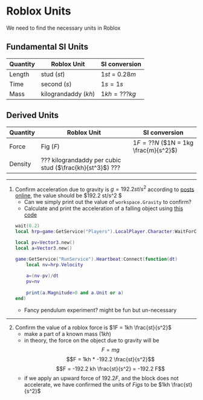 # Roblox Units

We need to find the necessary units in Roblox

## Fundamental SI Units

|Quantity| Roblox Unit | SI conversion
|--------|-------------|-----------------|
|Length | stud ($st$) | $1 st$ = $0.28m$|
|Time   | second ($s$) | $1s = 1s$|
|Mass   | kilograndaddy ($kh$) | $1kh = ???kg$

## Derived Units
|Quantity| Roblox Unit | SI conversion
|--------|-------------|-----------------|
|Force  | Fig ($F$)    | $1F = ??N$ ($1N = 1kg \frac{m}{s^2}$) |
|Density| ??? kilograndaddy per cubic stud ($\frac{kh}{st^3}$) ???| 



--------
1. Confirm acceleration due to gravity is $g = 192.2 st/s^2$
according to [posts online](https://developer.roblox.com/en-us/api-reference/property/Workspace/Gravity), the value should be $192.2 st/s^2 $
    * Can we simply print out the value of `workspace.Gravity` to confirm?
    * Calculate and print the acceleration of a falling object using [this code](https://devforum.roblox.com/t/how-do-you-get-a-players-acceleration/181983/2)
    ```lua
    wait(0.2)
    local hrp=game:GetService("Players").LocalPlayer.Character:WaitForChild("HumanoidRootPart")

    local pv=Vector3.new()
    local a=Vector3.new()

    game:GetService("RunService").Heartbeat:Connect(function(dt)
        local nv=hrp.Velocity
        
        a=(nv-pv)/dt
        pv=nv
        
        print(a.Magnitude>0 and a.Unit or a)
    end)
    ```
    * Fancy pendulum experiment? might be fun but un-necessary

------------------------

2. Confirm the value of a roblox force is $1F = 1kh \frac{st}{s^2}$
    * make a part of a known mass ($1 kh$)
    * in theory, the force on the object due to gravity will be 
        $$F = mg$$
        $$F = 1kh * -192.2 \frac{st}{s^2}$$
        $$F = -192.2 kh \frac{st}{s^2} = -192.2 F$$
    * if we apply an upward force of $192.2F$, and the block does not accelerate, we have confirmed the units of $Figs$ to be $1kh \frac{st}{s^2}$

